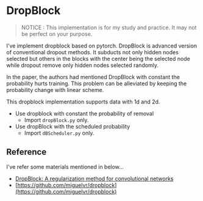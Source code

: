 # DropBlock

> NOTICE : This implementation is for my study and practice. It may not be perfect on your purpose.

I've implement dropblock based on pytorch. DropBlock is advanced version of conventional dropout methods. It subducts not only hidden nodes selected but others in the blocks with the center being the selected node while dropout remove only hidden nodes selected randomly.

In the paper, the authors had mentioned DropBlock with constant the probability hurts training. This problem can be alleviated by keeping the probability change with linear scheme.

This dropblock implementation supports data with 1d and 2d.

- Use dropblock with constant the probability of removal
    - Import `dropBlock.py` only.
- Use dropBlock with the scheduled probability
    - Import `dBScheduler.py`  only.

## Reference

I've refer some materials mentioned in below...

- [DropBlock: A regularization method for convolutional networks](https://arxiv.org/abs/1810.12890)
- [https://github.com/miguelvr/dropblock](https://github.com/miguelvr/dropblock)